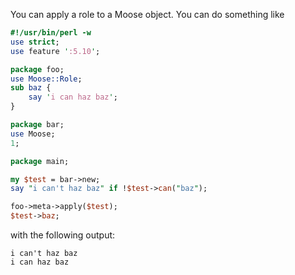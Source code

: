You can apply a role to a Moose object. You can do something like

```perl
#!/usr/bin/perl -w
use strict;
use feature ':5.10';

package foo;
use Moose::Role;
sub baz { 
    say 'i can haz baz'; 
}

package bar;
use Moose;
1;

package main;

my $test = bar->new;
say "i can't haz baz" if !$test->can("baz");

foo->meta->apply($test);
$test->baz;
```

with the following output:

```
i can't haz baz
i can haz baz
```
